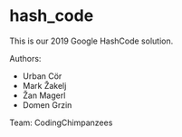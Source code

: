 # hash_code

This is our 2019 Google HashCode solution.

Authors:
  - Urban Cör
  - Mark Žakelj
  - Žan Magerl
  - Domen Grzin

Team: CodingChimpanzees
